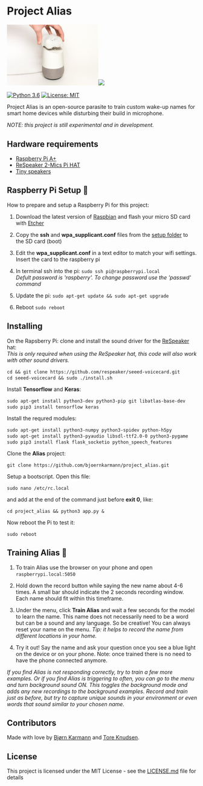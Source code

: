 # Project Alias

<p float="left">
<img src="imgs/alias.jpg" width="48%"><img src="imgs/short_alias_explained.gif" width="48%">
</p>

[![Python 3.6](https://img.shields.io/badge/python-3.6-blue.svg)](https://www.python.org/downloads/release/python-360/)
[![License: MIT](https://img.shields.io/badge/License-MIT-yellow.svg)](https://opensource.org/licenses/MIT)

Project Alias is an open-source parasite to train custom wake-up names for smart home devices while disturbing their build in microphone.  

*NOTE: this project is still experimental and in development.*

## Hardware requirements

- [Raspberry Pi A+](https://www.raspberrypi.org/products/raspberry-pi-3-model-a-plus/)
- [ReSpeaker 2-Mics Pi HAT](http://wiki.seeedstudio.com/ReSpeaker_2_Mics_Pi_HAT/)
- [Tiny speakers](http://www.visaton.de/en/products/miniature-speakers/k-16-50-ohm)



## Raspberry Pi Setup 🔧

How to prepare and setup a Raspberry Pi for this project:

1. Download the latest version of [Raspbian](https://www.raspberrypi.org/downloads/raspbian/) and flash your micro SD card with [Etcher](https://etcher.io/)

2. Copy the **ssh** and **wpa_supplicant.conf** files from the [setup folder](setup/) to the SD card (boot) 

3. Edit the **wpa_supplicant.conf** in a text editor to match your wifi settings. Insert the card to the raspberry pi

4. In terminal ssh into the pi: ```sudo ssh pi@raspberrypi.local```<br>*Defult password is 'raspberry'. To change password use the 'passwd' command*

5. Update the pi: ```sudo apt-get update && sudo apt-get upgrade```<br>

7. Reboot ```sudo reboot```


## Installing 


On the Rapsberry Pi: clone and install the sound driver for the [ReSpeaker](http://wiki.seeedstudio.com/ReSpeaker_2_Mics_Pi_HAT/) hat:<br>
*This is only required when using the ReSpeaker hat, this code will also work with other sound drivers.*

```
cd && git clone https://github.com/respeaker/seeed-voicecard.git
cd seeed-voicecard && sudo ./install.sh
```

Install **Tensorflow** and **Keras**:

```
sudo apt-get install python3-dev python3-pip git libatlas-base-dev 
sudo pip3 install tensorflow keras 
```

Install the requred modules: 

```
sudo apt-get install python3-numpy python3-spidev python-h5py
sudo apt-get install python3-pyaudio libsdl-ttf2.0-0 python3-pygame 
sudo pip3 install flask flask_socketio python_speech_features
```

Clone the **Alias** project: 

```
git clone https://github.com/bjoernkarmann/project_alias.git
```

Setup a bootscript. Open this file:

```
sudo nano /etc/rc.local
```
 and add at the end of the command just before **exit 0**, like:
  
```
cd project_alias && python3 app.py &
```
Now reboot the Pi to test it:

```
sudo reboot
```
## Training Alias 🍄



1. To train Alias use the browser on your phone and open ```raspberrypi.local:5050```

2. Hold down the record button while saying the new name about 4-6 times. A small bar should indicate the 2 seconds recording window. Each name should fit within this timeframe.

3. Under the menu, click **Train Alias** and wait a few seconds for the model to learn the name. This name does not necessarily need to be a word but can be a sound and any language. So be creative! You can always reset your name on the menu. *Tip: it helps to record the name from different locations in your home.*

4. Try it out! Say the name and ask your question once you see a blue light on the device or on your phone. 
Note: once trained there is no need to have the phone connected anymore. 

*If you find Alias is not responding correctly, try to train a few more examples. Or if you find Alias is triggering to often, you can go to the menu and turn background sound ON. This toggles the background mode and adds any new recordings to the background examples. Record and train just as before, but try to capture unique sounds in your environment or even words that sound similar to your chosen name.*

## Contributors
Made with love by [Bjørn Karmann](http://bjoernkarmann.dk) and [Tore Knudsen](http://www.toreknudsen.dk/). 


## License

This project is licensed under the MIT License - see the [LICENSE.md](LICENSE.md) file for details

